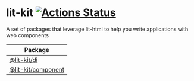 # lit-kit [![Actions Status](https://github.com/deebloo/lit-kit/workflows/CI/badge.svg)](https://github.com/deebloo/lit-kit/actions)

A set of packages that leverage lit-html to help you write applications with web components

| Package                                  |
| ---------------------------------------- |
| [@lit-kit/di](packages/di)               |
| [@lit-kit/component](packages/component) |
